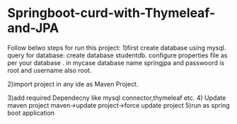 # Springboot-curd-with-Thymeleaf-and-JPA
Follow belwo steps for run this project:
1)first create database using mysql. 
query for database:
create database studentdb.
configure properties file as per your database . in mycase database name springjpa
and passwoord is root and username also root.

2)import project in any ide as Maven Project.

3)add required Dependecny like mysql connector,thymeleaf etc.
4) Update maven project 
maven->update project->force update project
5)run as spring boot application
